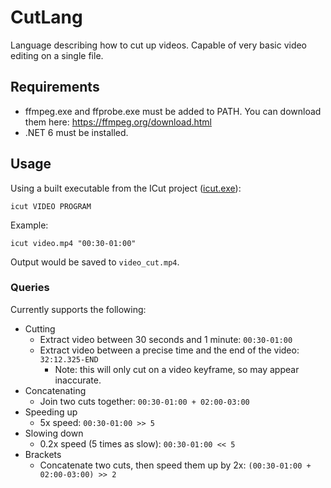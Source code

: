 # CutLang
 Language describing how to cut up videos. Capable of very basic video editing on a single file.

## Requirements

* ffmpeg.exe and ffprobe.exe must be added to PATH. You can download them here: https://ffmpeg.org/download.html
* .NET 6 must be installed.

## Usage

Using a built executable from the ICut project ([icut.exe](https://github.com/lewisc64/CutLang/releases/latest)):

`icut VIDEO PROGRAM`

Example:

`icut video.mp4 "00:30-01:00"`

Output would be saved to `video_cut.mp4`.

### Queries

Currently supports the following:

* Cutting
  * Extract video between 30 seconds and 1 minute: `00:30-01:00`
  * Extract video between a precise time and the end of the video: `32:12.325-END`
    * Note: this will only cut on a video keyframe, so may appear inaccurate.
* Concatenating
  * Join two cuts together: `00:30-01:00 + 02:00-03:00`
* Speeding up
  * 5x speed: `00:30-01:00 >> 5`
* Slowing down
  * 0.2x speed (5 times as slow): `00:30-01:00 << 5`
* Brackets
  * Concatenate two cuts, then speed them up by 2x: `(00:30-01:00 + 02:00-03:00) >> 2`
